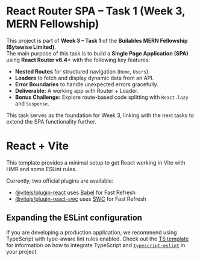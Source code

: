 # React Router SPA – Task 1 (Week 3, MERN Fellowship)

This project is part of **Week 3 – Task 1** of the **Builables MERN Fellowship (Bytewise Limited)**.  
The main purpose of this task is to build a **Single Page Application (SPA)** using **React Router v6.4+** with the following key features:
- **Nested Routes** for structured navigation (`Home`, `Users`).
- **Loaders** to fetch and display dynamic data from an API.
- **Error Boundaries** to handle unexpected errors gracefully.
- **Deliverable:** A working app with Router + Loader.
- **Bonus Challenge:** Explore route-based code splitting with `React.lazy` and `Suspense`.

This task serves as the foundation for Week 3, linking with the next tasks to extend the SPA functionality further.

# React + Vite

This template provides a minimal setup to get React working in Vite with HMR and some ESLint rules.

Currently, two official plugins are available:

- [@vitejs/plugin-react](https://github.com/vitejs/vite-plugin-react/blob/main/packages/plugin-react) uses [Babel](https://babeljs.io/) for Fast Refresh
- [@vitejs/plugin-react-swc](https://github.com/vitejs/vite-plugin-react/blob/main/packages/plugin-react-swc) uses [SWC](https://swc.rs/) for Fast Refresh

## Expanding the ESLint configuration

If you are developing a production application, we recommend using TypeScript with type-aware lint rules enabled. Check out the [TS template](https://github.com/vitejs/vite/tree/main/packages/create-vite/template-react-ts) for information on how to integrate TypeScript and [`typescript-eslint`](https://typescript-eslint.io) in your project.
